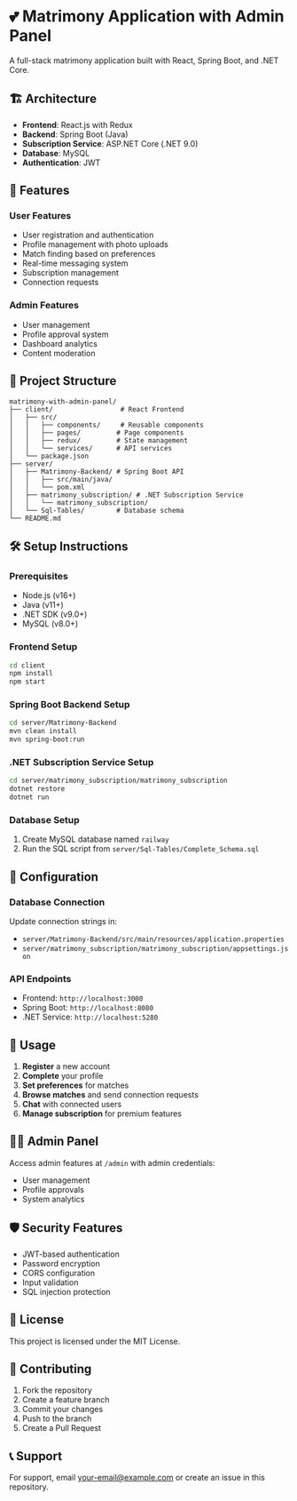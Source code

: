 # 💕 Matrimony Application with Admin Panel

A full-stack matrimony application built with React, Spring Boot, and .NET Core.

## 🏗️ Architecture

- **Frontend**: React.js with Redux
- **Backend**: Spring Boot (Java)
- **Subscription Service**: ASP.NET Core (.NET 9.0)
- **Database**: MySQL
- **Authentication**: JWT

## 🚀 Features

### User Features
- User registration and authentication
- Profile management with photo uploads
- Match finding based on preferences
- Real-time messaging system
- Subscription management
- Connection requests

### Admin Features
- User management
- Profile approval system
- Dashboard analytics
- Content moderation

## 📁 Project Structure

```
matrimony-with-admin-panel/
├── client/                 # React Frontend
│   ├── src/
│   │   ├── components/     # Reusable components
│   │   ├── pages/         # Page components
│   │   ├── redux/         # State management
│   │   └── services/      # API services
│   └── package.json
├── server/
│   ├── Matrimony-Backend/ # Spring Boot API
│   │   ├── src/main/java/
│   │   └── pom.xml
│   ├── matrimony_subscription/ # .NET Subscription Service
│   │   └── matrimony_subscription/
│   └── Sql-Tables/        # Database schema
└── README.md
```

## 🛠️ Setup Instructions

### Prerequisites
- Node.js (v16+)
- Java (v11+)
- .NET SDK (v9.0+)
- MySQL (v8.0+)

### Frontend Setup
```bash
cd client
npm install
npm start
```

### Spring Boot Backend Setup
```bash
cd server/Matrimony-Backend
mvn clean install
mvn spring-boot:run
```

### .NET Subscription Service Setup
```bash
cd server/matrimony_subscription/matrimony_subscription
dotnet restore
dotnet run
```

### Database Setup
1. Create MySQL database named `railway`
2. Run the SQL script from `server/Sql-Tables/Complete_Schema.sql`

## 🔧 Configuration

### Database Connection
Update connection strings in:
- `server/Matrimony-Backend/src/main/resources/application.properties`
- `server/matrimony_subscription/matrimony_subscription/appsettings.json`

### API Endpoints
- Frontend: `http://localhost:3000`
- Spring Boot: `http://localhost:8080`
- .NET Service: `http://localhost:5280`

## 📱 Usage

1. **Register** a new account
2. **Complete** your profile
3. **Set preferences** for matches
4. **Browse matches** and send connection requests
5. **Chat** with connected users
6. **Manage subscription** for premium features

## 👨‍💼 Admin Panel

Access admin features at `/admin` with admin credentials:
- User management
- Profile approvals
- System analytics

## 🛡️ Security Features

- JWT-based authentication
- Password encryption
- CORS configuration
- Input validation
- SQL injection protection

## 📄 License

This project is licensed under the MIT License.

## 🤝 Contributing

1. Fork the repository
2. Create a feature branch
3. Commit your changes
4. Push to the branch
5. Create a Pull Request

## 📞 Support

For support, email your-email@example.com or create an issue in this repository.
